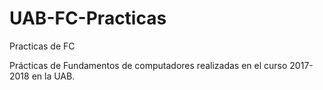 # UAB-FC-Practicas
Practicas de FC

Prácticas de Fundamentos de computadores realizadas en el curso 2017-2018 en la UAB.
